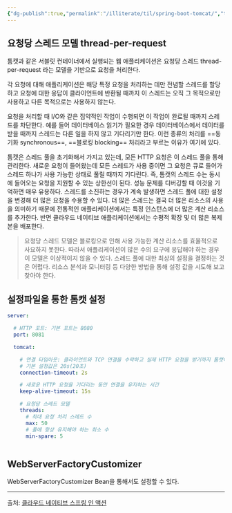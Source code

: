 ```yaml
---
{"dg-publish":true,"permalink":"/illiterate/til/spring-boot-tomcat/","tags":["tomcat"],"noteIcon":"","created":"2025-03-08T23:16:00","updated":"2025-03-08T23:16:22+09:00"}
---
```


## 요청당 스레드 모델 thread-per-request

톰캣과 같은 서블릿 컨테이너에서 실행되는 웹 애플리케이션은 요청당 스레드 thread-per-request 라는 모델을 기반으로 요청을 처리한다.

각 요청에 대해 애플리케이션은 해당 특정 요청을 처리하는 데만 전념할 스레드를 할당하고 요청에 대한 응답이 클라이언트에 반환될 때까지 이 스레드는 오직 그 목적으로만 사용하고 다른 목적으로는 사용하지 않는다.

요청을 처리할 때 I/O와 같은 집약적인 작업이 수행되면 이 작업이 완료될 때까지 스레드를 차단한다. 예를 들어 데이터베이스 읽기가 필요한 경우 데이터베이스에서 데이터를 받을 때까지 스레드는 다른 일을 하지 않고 기다리기만 한다. 이런 종류의 처리를 ==동기화 synchronous==, ==블로킹 blocking== 처리라고 부르는 이유가 여기에 있다.

톰캣은 스레드 풀을 초기화해서 가지고 있는데, 모든 HTTP 요청은 이 스레드 풀을 통해 관리한다. 새로운 요청이 들어왔는데 모든 스레드가 사용 중이면 그 요청은 큐로 들어가 스레드 하나가 사용 가능한 상태로 풀릴 때까지 기다린다. 즉, 톰캣의 스레드 수는 동시에 들어오는 요청을 지원할 수 있는 상한선이 된다. 성능 문제를 디버깅할 때 이것을 기억하면 매우 유용하다. 스레드를 소진하는 경우가 계속 발생하면 스레드 풀에 대한 설정을 변경해 더 많은 요청을 수용할 수 있다. 더 많은 스레드는 결국 더 많은 리소스의 사용을 의미하기 때문에 전통적인 애플리케이션에서는 특정 인스턴스에 더 많은 계산 리소스를 추가한다. 반면 클라우드 네이티브 애플리케이션에서는 수평적 확장 및 더 많은 복제본을 배포한다.

> 요청당 스레드 모델은 블로킹으로 인해 사용 가능한 계산 리소스를 효율적으로 사요하지 못한다. 따라서 애플리케이션이 많은 수의 요구에 응답해야 하는 경우 이 모델은 이상적이지 않을 수 있다.
> 스레드 풀에 대한 최상의 설정을 결정하는 것은 어렵다. 리소스 분석과 모니터링 등 다양한 방법을 통해 설정 값을 시도해 보고 찾아야 한다.

## 설정파일을 통한 톰캣 설정

```yml
server:

  # HTTP 포트: 기본 포트는 8080
  port: 8081

  tomcat:

    # 연결 타임아웃: 클라이언트와 TCP 연결을 수락하고 실제 HTTP 요청을 받기까지 톰캣이 기다리는 최대 시간, 서비스 거부 공격 denial-of-service attack 을 방지하는 데 도움이 된다.
    # 기본 설정값은 20s(20초)
    connection-timeout: 2s

    # 새로운 HTTP 요청을 기다리는 동안 연결을 유지하는 시간
    keep-alive-timeout: 15s

    # 요청당 스레드 모델
    threads:
      # 최대 요청 처리 스레드 수
      max: 50
      # 풀에 항상 유지해야 하는 최소 수
      min-spare: 5
    
```

## WebServerFactoryCustomizer

WebServerFactoryCustomizer Bean을 통해서도 설정할 수 있다.

---
출처: [클라우드 네이티브 스프링 인 액션](https://product.kyobobook.co.kr/detail/S000212731527)

